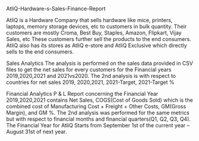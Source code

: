 AtliQ-Hardware-s-Sales-Finance-Report

AtliQ is a Hardware Company that sells hardware like mice, printers, laptops, memory storage devices, etc to customers in bulk quantity. Their customers are mostly Croma, Best Buy, Staples, Amazon, Flipkart, Vijay Sales, etc These customers further sell the products to the end consumers. AtliQ also has its stores as AtliQ e-store and AtliQ Exclusive which directly sells to the end consumers.

Sales Analytics
The analysis is performed on the sales data provided in CSV files to get the net sales for every customers for the Financial years 2019,2020,2021 and 2021vs2020. The 2nd analysis is with respect to countries for net sales 2019, 2020,2021, 2021-Target, 2021-Target %

Financial Analytics
P & L Report concerning the Financial Year 2019,2020,2021 contains Net Sales, COGS(Cost of Goods Sold) which is the combined cost of Manufacturing Cost + Freight + Other Costs, GM(Gross Margin), and GM %. The 2nd analysis was performed for the same metrics but with respect to financial months and financial quarters(Q1, Q2, Q3, Q4). The Financial Year for AtliQ Starts from September 1st of the current year – August 31st of next year.
